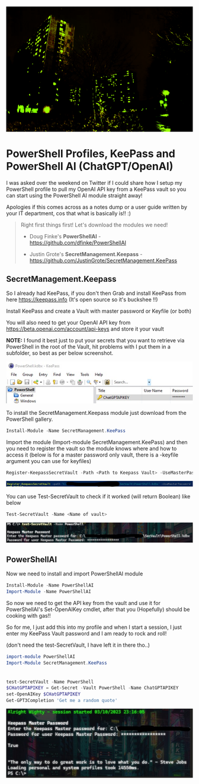 ![Screenshot]( /assets/images/Hill_Night.png)

# PowerShell Profiles, KeePass and PowerShell AI (ChatGPT/OpenAI)

I was asked over the weekend on Twitter if I could share how I setup my PowerShell profile to pull my OpenAI API key from a KeePass vault so you can start using the PowerShell AI module straight away!

Apologies if this comes across as a notes dump or a user guide written by your IT department, cos that what is basically is!! :)

> Right first things first! Let's download the modules we need!
> 
> - Doug Finke's **PowerShellAI** - <https://github.com/dfinke/PowerShellAI>
> 
> - Justin Grote's **SecretManagement.Keepass** - <https://github.com/JustinGrote/SecretManagement.KeePass>

## SecretManagement.Keepass

So I already had KeePass, if you don't then Grab and install KeePass from here <https://keepass.info> (It's open source so it's buckshee !!)

Install KeePass and create a Vault with master password or Keyfile (or both)

You will also need to get your OpenAI API key from <https://beta.openai.com/account/api-keys> and store it your vault 

**NOTE:** I found it best just to put your secrets that you want to retrieve via PowerShell in the root of the Vault, hit problems with I put them in a subfolder, so best as per below screenshot.

![VaultPicRoot]( /assets/images/VaultPicRoot.jpg)

To install the SecretManagement.Keepass module just download from the PowerShell gallery. 

```powershell
Install-Module -Name SecretManagement.KeePass
```

Import the module (Import-module SecretManagement.KeePass) and then you need to register the vault so the module knows where and how to access it (below is for a master password only vault, there is a -keyfile argument you can use for keyfiles)

```powershell
Register-KeepassSecretVault -Path <Path to Keepass Vault> -UseMasterPassword
```

![registerVault]( /assets/images/register-Vault.jpg)

You can use Test-SecretVault to check if it worked (will return Boolean) like below

```powershell
Test-SecretVault -Name <Name of vault>
```

![TestSecVault]( /assets/images/Test-SecVault.jpg)

## PowerShellAI

Now we need to install and import PowerShellAI module

```powershell
Install-Module -Name PowerShellAI 
Import-Module -Name PowerShellAI
```

So now we need to get the API key from the vault and use it for PowerShellAI's Set-OpenAIKey cmdlet, after that you (Hopefully) should be cooking with gas!!

So for me, I just add this into my profile and when I start a session, I just enter my KeePass Vault password and I am ready to rock and roll!

(don't need the test-SecretVault, I have left it in there tho..)

```powershell
import-module PowerShellAI
Import-Module SecretManagement.KeePass


test-SecretVault -Name PowerShell
$CHatGPTAPIKEY = Get-Secret -Vault PowerShell -Name ChatGPTAPIKEY
set-OpenAIKey $CHatGPTAPIKEY
Get-GPT3Completion 'Get me a random quote'
```

![ProfileWorking]( /assets/images/ProfileWorking.jpg)
